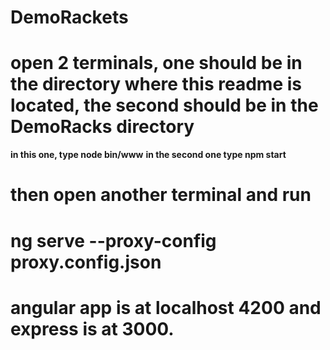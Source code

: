 # DemoRackets
# open 2 terminals, one should be in the directory where this readme is located, the second should be in the DemoRacks directory
**in this one, type node bin/www**
**in the second one type npm start**
# then open another terminal and run 
# ng serve --proxy-config proxy.config.json
# angular app is at localhost 4200 and express is at 3000.
